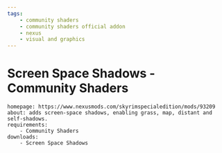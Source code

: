```yaml
---
tags:
    - community shaders
    - community shaders official addon
    - nexus
    - visual and graphics
---
```


# Screen Space Shadows - Community Shaders

```project_info
homepage: https://www.nexusmods.com/skyrimspecialedition/mods/93209
about: adds screen-space shadows, enabling grass, map, distant and self-shadows.
requirements:
    - Community Shaders
downloads:
    - Screen Space Shadows
```
